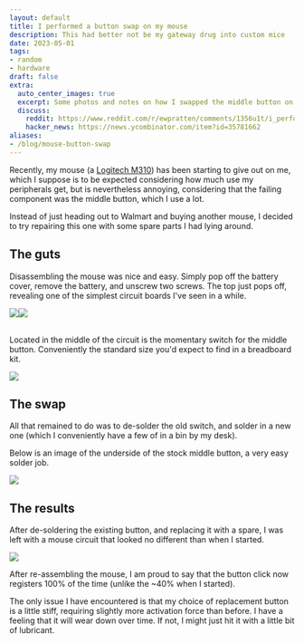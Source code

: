 ```yaml
---
layout: default
title: I performed a button swap on my mouse
description: This had better not be my gateway drug into custom mice
date: 2023-05-01
tags:
- random
- hardware
draft: false
extra:
  auto_center_images: true
  excerpt: Some photos and notes on how I swapped the middle button on my mouse
  discuss:
    reddit: https://www.reddit.com/r/ewpratten/comments/1356u1t/i_performed_a_button_swap_on_my_mouse/
    hacker_news: https://news.ycombinator.com/item?id=35781662
aliases:
- /blog/mouse-button-swap
---
```


Recently, my mouse (a [Logitech M310](https://www.logitech.com/en-us/products/mice/m310-wireless-mouse.910-001917.html)) has been starting to give out on me, which I suppose is to be expected considering how much use my peripherals get, but is nevertheless annoying, considering that the failing component was the middle button, which I use a lot.

Instead of just heading out to Walmart and buying another mouse, I decided to try repairing this one with some spare parts I had lying around.

## The guts

Disassembling the mouse was nice and easy. Simply pop off the battery cover, remove the battery, and unscrew two screws. The top just pops off, revealing one of the simplest circuit boards I've seen in a while.

<div style="display:flex;flex-wrap:wrap;">
<img src="/assets/blog/mouse-button-swap/PXL_20230501_193330518.jpg" style="max-width:210px;"></img>
<img src="/assets/blog/mouse-button-swap/PXL_20230501_193336150.jpg" style="max-width:250px;"></img>
</div>

<br>

Located in the middle of the circuit is the momentary switch for the middle button. Conveniently the standard size you'd expect to find in a breadboard kit.

<img src="/assets/blog/mouse-button-swap/PXL_20230501_234325200.jpg"></img>

## The swap

All that remained to do was to de-solder the old switch, and solder in a new one (which I conveniently have a few of in a bin by my desk).

Below is an image of the underside of the stock middle button, a very easy solder job.

<img src="/assets/blog/mouse-button-swap/PXL_20230501_234350942.jpg"></img>

## The results

After de-soldering the existing button, and replacing it with a spare, I was left with a mouse circuit that looked no different than when I started.

<img src="/assets/blog/mouse-button-swap/PXL_20230502_000502685.jpg"></img>

After re-assembling the mouse, I am proud to say that the button click now registers 100% of the time (unlike the ~40% when I started).

The only issue I have encountered is that my choice of replacement button is a little stiff, requiring slightly more activation force than before. I have a feeling that it will wear down over time. If not, I might just hit it with a little bit of lubricant.
